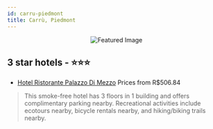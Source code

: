 ```yaml
---
id: carru-piedmont
title: Carrù, Piedmont
---
```


<center><img src="https://i.travelapi.com/hotels/6000000/5030000/5020800/5020792/89a31289_z.jpg" alt="Featured Image" /></center>


##  3 star hotels - ⭐️⭐️⭐️

-    [Hotel Ristorante Palazzo Di Mezzo](https://us.hurb.com/hotels/carru/hotel-ristorante-palazzo-di-mezzo-JNP-JP612042?cmp=18055) Prices from R$506.84
   > This smoke-free hotel has 3 floors in 1 building and offers complimentary parking nearby. Recreational activities include ecotours nearby, bicycle rentals nearby, and hiking/biking trails nearby.
